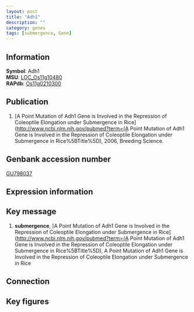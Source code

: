 ```yaml
---
layout: post
title: "Adh1"
description: ""
category: genes
tags: [submergence, Gene]
---
```


## Information
__Symbol__: Adh1  
__MSU__: [LOC_Os11g10480](http://rice.plantbiology.msu.edu/cgi-bin/ORF_infopage.cgi?orf=LOC_Os11g10480)  
__RAPdb__: [Os11g0210300](http://rapdb.dna.affrc.go.jp/viewer/gbrowse_details/irgsp1?name=Os11g0210300)  

## Publication
1. [A Point Mutation of Adh1 Gene is Involved in the Repression of Coleoptile Elongation under Submergence in Rice](http://www.ncbi.nlm.nih.gov/pubmed?term=(A Point Mutation of Adh1 Gene is Involved in the Repression of Coleoptile Elongation under Submergence in Rice%5BTitle%5D), 2006, Breeding Science.

## Genbank accession number
[GU798037](http://www.ncbi.nlm.nih.gov/nuccore/GU798037)

## Expression information

## Key message
1. __submergence__, [A Point Mutation of Adh1 Gene is Involved in the Repression of Coleoptile Elongation under Submergence in Rice](http://www.ncbi.nlm.nih.gov/pubmed?term=(A Point Mutation of Adh1 Gene is Involved in the Repression of Coleoptile Elongation under Submergence in Rice%5BTitle%5D), A Point Mutation of Adh1 Gene is Involved in the Repression of Coleoptile Elongation under Submergence in Rice

## Connection

## Key figures



